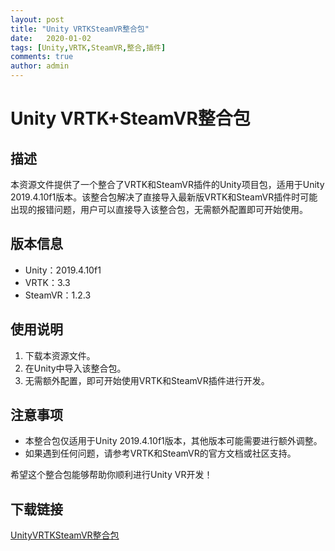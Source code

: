 ```yaml
---
layout: post
title: "Unity VRTKSteamVR整合包"
date:   2020-01-02
tags: [Unity,VRTK,SteamVR,整合,插件]
comments: true
author: admin
---
```

# Unity VRTK+SteamVR整合包

## 描述

本资源文件提供了一个整合了VRTK和SteamVR插件的Unity项目包，适用于Unity 2019.4.10f1版本。该整合包解决了直接导入最新版VRTK和SteamVR插件时可能出现的报错问题，用户可以直接导入该整合包，无需额外配置即可开始使用。

## 版本信息

- Unity：2019.4.10f1
- VRTK：3.3
- SteamVR：1.2.3

## 使用说明

1. 下载本资源文件。
2. 在Unity中导入该整合包。
3. 无需额外配置，即可开始使用VRTK和SteamVR插件进行开发。

## 注意事项

- 本整合包仅适用于Unity 2019.4.10f1版本，其他版本可能需要进行额外调整。
- 如果遇到任何问题，请参考VRTK和SteamVR的官方文档或社区支持。

希望这个整合包能够帮助你顺利进行Unity VR开发！

## 下载链接

[UnityVRTKSteamVR整合包](https://pan.quark.cn/s/ddce5ad39e86)